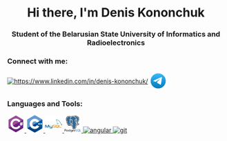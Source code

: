 <h1 align="center">Hi there, I'm Denis Kononchuk</h1>
<h3 align="center">Student of the Belarusian State University of Informatics and Radioelectronics</h3>

<h3 align="left">Connect with me:</h3>
<p align="left">
<a href="https://linkedin.com/in/denis-kononchuk/" target="blank"><img align="center" src="https://raw.githubusercontent.com/rahuldkjain/github-profile-readme-generator/master/src/images/icons/Social/linked-in-alt.svg" alt="https://www.linkedin.com/in/denis-kononchuk/" height="30" width="40" /></a>
<a href="https://t.me/den_kononchuk" target="blank"><img align="center" src="https://github.com/DenKorporation/DenKorporation/blob/main/telegram.svg" alt="https://t.me/den_kononchuk" height="40" width="40" /></a>
</p>

<h3 align="left">Languages and Tools:</h3>
<p align="left"> <a href="https://www.w3schools.com/cs/" target="_blank" rel="noreferrer"> <img src="https://raw.githubusercontent.com/devicons/devicon/master/icons/csharp/csharp-original.svg" alt="csharp" width="40" height="40"/>  </a> <a href="https://www.w3schools.com/cpp/" target="_blank" rel="noreferrer"> <img src="https://raw.githubusercontent.com/devicons/devicon/master/icons/cplusplus/cplusplus-original.svg" alt="cplusplus" width="40" height="40"/> </a> <a href="https://www.mysql.com/" target="_blank" rel="noreferrer"> <img src="https://raw.githubusercontent.com/devicons/devicon/master/icons/mysql/mysql-original-wordmark.svg" alt="mysql" width="40" height="40"/> </a> <a href="https://www.postgresql.org" target="_blank" rel="noreferrer"> <img src="https://raw.githubusercontent.com/devicons/devicon/master/icons/postgresql/postgresql-original-wordmark.svg" alt="postgresql" width="40" height="40"/> </a> <a href="https://angular.io" target="_blank" rel="noreferrer"> <img src="https://angular.io/assets/images/logos/angular/angular.svg" alt="angular" width="40" height="40"/> </a> <a href="https://git-scm.com/" target="_blank" rel="noreferrer"> <img src="https://www.vectorlogo.zone/logos/git-scm/git-scm-icon.svg" alt="git" width="40" height="40"/> </a> </p>

<div id="stat" align="center">
    <img src="https://github-profile-summary-cards.vercel.app/api/cards/profile-details?username=denkorporation&theme=github_dark&hide_border=true" alt=""/><br>
    <img src="https://github-readme-stats.vercel.app/api/top-langs?username=denkorporation&theme=github_dark&layout=donut&hide_border=true" alt=""/>
    <img src="https://github-profile-summary-cards.vercel.app/api/cards/stats?username=denkorporation&theme=github_dark&hide_border=true" alt=""/>
</div>
